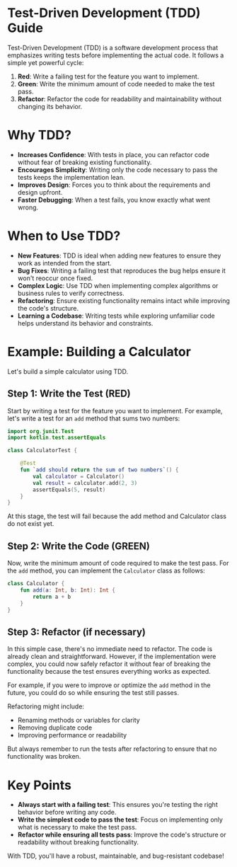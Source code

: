 # Test-Driven Development (TDD) Guide

Test-Driven Development (TDD) is a software development process that emphasizes writing tests before implementing the actual code. 
It follows a simple yet powerful cycle:

1. **Red**: Write a failing test for the feature you want to implement.
2. **Green**: Write the minimum amount of code needed to make the test pass.
3. **Refactor**: Refactor the code for readability and maintainability without changing its behavior.

# Why TDD?

- **Increases Confidence**: With tests in place, you can refactor code without fear of breaking existing functionality.  
- **Encourages Simplicity**: Writing only the code necessary to pass the tests keeps the implementation lean.  
- **Improves Design**: Forces you to think about the requirements and design upfront.  
- **Faster Debugging**: When a test fails, you know exactly what went wrong.

# When to Use TDD?

- **New Features**: TDD is ideal when adding new features to ensure they work as intended from the start.  
- **Bug Fixes**: Writing a failing test that reproduces the bug helps ensure it won't reoccur once fixed.  
- **Complex Logic**: Use TDD when implementing complex algorithms or business rules to verify correctness.  
- **Refactoring**: Ensure existing functionality remains intact while improving the code's structure.  
- **Learning a Codebase**: Writing tests while exploring unfamiliar code helps understand its behavior and constraints.  

# Example: Building a Calculator

Let's build a simple calculator using TDD.

## Step 1: Write the Test (RED)

Start by writing a test for the feature you want to implement. For example, let's write a test for an `add` method that sums two numbers:

```kotlin
import org.junit.Test
import kotlin.test.assertEquals

class CalculatorTest {

    @Test
    fun `add should return the sum of two numbers`() {
        val calculator = Calculator()
        val result = calculator.add(2, 3)
        assertEquals(5, result)
    }
}
```
At this stage, the test will fail because the add method and Calculator class do not exist yet.

## Step 2: Write the Code (GREEN)

Now, write the minimum amount of code required to make the test pass. For the `add` method, you can implement the `Calculator` class as follows:

```kotlin
class Calculator {
    fun add(a: Int, b: Int): Int {
        return a + b
    }
}
```

## Step 3: Refactor (if necessary)

In this simple case, there's no immediate need to refactor. The code is already clean and straightforward. 
However, if the implementation were complex, you could now safely refactor it without fear of breaking the functionality 
because the test ensures everything works as expected.

For example, if you were to improve or optimize the `add` method in the future, you could do so while ensuring the test still passes.

Refactoring might include:
- Renaming methods or variables for clarity
- Removing duplicate code
- Improving performance or readability

But always remember to run the tests after refactoring to ensure that no functionality was broken.

# Key Points

- **Always start with a failing test**: This ensures you're testing the right behavior before writing any code.
- **Write the simplest code to pass the test**: Focus on implementing only what is necessary to make the test pass.
- **Refactor while ensuring all tests pass**: Improve the code's structure or readability without breaking functionality.
  
With TDD, you'll have a robust, maintainable, and bug-resistant codebase!
